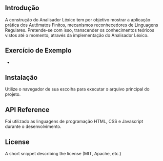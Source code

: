 ## Introdução

A construção do Analisador Léxico tem por objetivo mostrar a aplicação prática dos Autômatos Finitos, mecanismos reconhecedores de Linguagens Regulares. Pretende-se com isso, transcender os conhecimentos teóricos vistos até o momento, através da implementação do Analisador Léxico.

## Exercício de Exemplo

-

## Instalação

Utilize o navegador de sua escolha para executar o arquivo principal do projeto.

## API Reference

Foi utilizado as linguagens de programação HTML, CSS e Javascript durante o desenvolvimento.

## License

A short snippet describing the license (MIT, Apache, etc.)